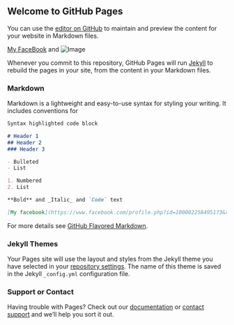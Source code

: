 ## Welcome to GitHub Pages

You can use the [editor on GitHub](https://github.com/st945305allen/test/edit/master/index.md) to maintain and preview the content for your website in Markdown files.

[My FaceBook](https://www.facebook.com/profile.php?id=100002258495173&ref=bookmarks) and 
![Image](https://scontent.fkhh1-2.fna.fbcdn.net/v/t1.0-9/18424147_1364094757009128_5904005977711510667_n.jpg?_nc_cat=111&_nc_eui2=AeFLKOi9uOxH_q9AsJoQsml-jmYYzsVvWcEg9lqahCngHFdtow_tAigrlWHWLBZTvnt0xm_doVHAfEdWYTnvO0e5RtniyeZOuSiXsAP3TcSIMw&_nc_ht=scontent.fkhh1-2.fna&oh=d5e8cd1d0ad5814e5181d5194d272067&oe=5CA3BEF0)

Whenever you commit to this repository, GitHub Pages will run [Jekyll](https://jekyllrb.com/) to rebuild the pages in your site, from the content in your Markdown files.

### Markdown

Markdown is a lightweight and easy-to-use syntax for styling your writing. It includes conventions for

```markdown
Syntax highlighted code block

# Header 1
## Header 2
### Header 3

- Bulleted
- List

1. Numbered
2. List

**Bold** and _Italic_ and `Code` text

[My facebook](https://www.facebook.com/profile.php?id=100002258495173&ref=bookmarks) and ![Image](src)
```

For more details see [GitHub Flavored Markdown](https://guides.github.com/features/mastering-markdown/).

### Jekyll Themes

Your Pages site will use the layout and styles from the Jekyll theme you have selected in your [repository settings](https://github.com/st945305allen/test/settings). The name of this theme is saved in the Jekyll `_config.yml` configuration file.

### Support or Contact

Having trouble with Pages? Check out our [documentation](https://help.github.com/categories/github-pages-basics/) or [contact support](https://github.com/contact) and we’ll help you sort it out.
